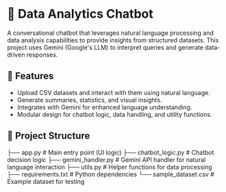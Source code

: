 # 🧠 Data Analytics Chatbot

A conversational chatbot that leverages natural language processing and data analysis capabilities to provide insights from structured datasets. This project uses Gemini (Google's LLM) to interpret queries and generate data-driven responses.

## 📌 Features

- Upload CSV datasets and interact with them using natural language.
- Generate summaries, statistics, and visual insights.
- Integrates with Gemini for enhanced language understanding.
- Modular design for chatbot logic, data handling, and utility functions.

## 📁 Project Structure

├── app.py # Main entry point (UI logic)
├── chatbot_logic.py # Chatbot decision logic
├── gemini_handler.py # Gemini API handler for natural language interaction
├── utils.py # Helper functions for data processing
├── requirements.txt # Python dependencies
└── sample_dataset.csv # Example dataset for testing
